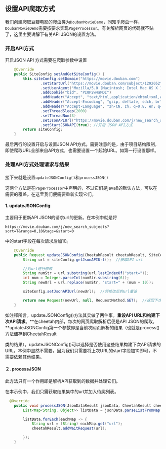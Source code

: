 ## 设置API爬取方式

我们创建爬取豆瓣电影的爬虫类为`DoubanMovieDemo`，同知乎爬虫一样，`DoubanMovieDemo`需要按要求实现`PageProcessor`。有关解析网页的代码就不贴了，这里主要讲解下有关API JSON的设置方法。

### 开启API方式

开启JSON API 方式需要在爬取参数中设置

```java
    @Override
    public SiteConfig setAndGetSiteConfig() {
        this.siteConfig.setDomain("https://movie.douban.com")
                .setStartUrl("https://movie.douban.com/subject/1292052") //设置起始URL
                .setUserAgent("Mozilla/5.0 (Macintosh; Intel Mac OS X 10_12_1) AppleWebKit/537.36 (KHTML, like Gecko) Chrome/54.0.2840.98 Safari/537.36")
                .addCookie("bid", "PI0P2w4aMDI")
                .addHeader("Accept", "text/html,application/xhtml+xml,application/xml;q=0.9,image/webp,*/*;q=0.8")
                .addHeader("Accept-Encoding", "gzip, deflate, sdch, br")
                .addHeader("Accept-Language", "zh-CN, zh; q=0.8, en; q=0.6")
                .setThreadSleep(2000)
                .setThreadNum(3)
                .setJsonAPIUrl("https://movie.douban.com/j/new_search_subjects?sort=T&range=0,10&tags=&start=0") //设置 JSON API的URL
                .setStartJSONAPI(true); //开启 JSON API方式
        return siteConfig;
    }
```

最后两行的设置开启与设置JSON API方式。需要注意的是，由于项目结构限制，即使爬取URL全部来自API方式，也需要设置一个起始URL。如第一行设置那样。

### 处理API方式处理请求与结果

#### 

接下来就是设置`updateJSONConfig()`和`processJSON()`

这两个方法是在`PageProcessor`中声明的，不过它们是java8的默认方法，可以在需要的覆盖。在这里我们便需要重新实现它们。

#### 1.  updateJSONConfig

主要用于更新API JSON的请求url的更新。在本例中就是将

```
https://movie.douban.com/j/new_search_subjects?sort=T&range=0,10&tags=&start=0
```

中的start字段在每次请求后加10。

```java
    @Override
    public Request updateJSONConfig(CheetahResult cheetahResult, SiteConfig siteConfig) {
        String url = siteConfig.getJsonAPIUrl();  //获取API url

        //对url进行修改
        String numStr = url.substring(url.lastIndexOf("start="));
        int num = Integer.parseInt(numStr.substring(6));
        String newUrl = url.replace(numStr, "start=" + (num + 10));

        siteConfig.setJsonAPIUrl(newUrl);  //将修改后的url重设

        return new Request(newUrl, null, RequestMethod.GET);  //返回下次API请求时的请求封装
    }
```

 如注释所言，updateJSONConfig\(\)方法其实做了两件事，**重设API URL和构建下次API请求**。**在cheetah内部，每次的网页爬取解析后便是API JSON的爬取。**updateJSONConfig第一个参数即是当前次网页解析的结果（也就是process\(\)方法储存到CheetahResult

 类的结果）。updateJSONConfig\(\)可以选择是否使用这些结果构建下次API请求的URL，本例中显然不需要，因为我们只需要将上次URL的start字段加10即可，不需要依赖其他结果。

#### ２. processJSON

 此方法只有一个作用即是解析API获取到的数据并处理它们。

在本示例中，我们只需获取结果集中的url并加入待爬列表。

```java
  @Override
    public void processJSON(JsonDataResult jsonData, CheetahResult cheetahResult) {
        List<Map<String, Object>> listData = jsonData.parseListFromMap();

        listData.forEach(eachMap -> {
            String url = (String) eachMap.get("url");
            cheetahResult.addWaitRequest(url);

        });
    }
```





